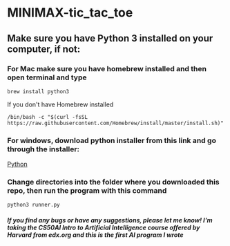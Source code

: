 # MINIMAX-tic_tac_toe
## Make sure you have Python 3 installed on your computer, if not:

### For Mac make sure you have homebrew installed and then open terminal and type 
  `brew install python3`
  
  If you don't have Homebrew installed
  
  `/bin/bash -c "$(curl -fsSL https://raw.githubusercontent.com/Homebrew/install/master/install.sh)"`
  
  
### For windows, download python installer from this link and go through the installer:
  [Python](https://www.python.org/downloads/windows/)
  
  
### Change directories into the folder where you downloaded this repo, then run the program with this command
  `python3 runner.py`


##### If you find any bugs or have any suggestions, please let me know! I'm taking the CS50AI Intro to Artificial Intelligence course offered by Harvard from edx.org and this is the first AI program I wrote
